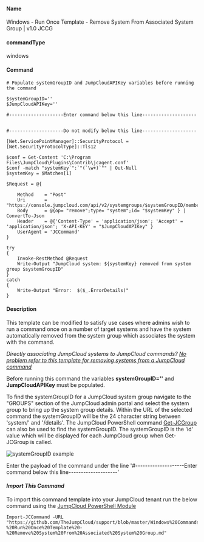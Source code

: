 #### Name

Windows - Run Once Template - Remove System From Associated System Group | v1.0 JCCG

#### commandType

windows

#### Command

```
# Populate systemGroupID and JumpCloudAPIKey variables before running the command

$systemGroupID=''
$JumpCloudAPIKey=''

#--------------------Enter command below this line--------------------


#--------------------Do not modify below this line--------------------

[Net.ServicePointManager]::SecurityProtocol = [Net.SecurityProtocolType]::Tls12

$conf = Get-Content 'C:\Program Files\JumpCloud\Plugins\Contrib\jcagent.conf'
$conf -match "systemKey`":`"(`\w+)`"" | Out-Null
$systemKey = $Matches[1]

$Request = @{

    Method    = "Post"
    Uri       = "https://console.jumpcloud.com/api/v2/systemgroups/$systemGroupID/members"
    Body      = @{op= "remove";type= "system";id= "$systemKey" } | ConvertTo-Json
    Header    = @{'Content-Type' = 'application/json'; 'Accept' = 'application/json'; 'X-API-KEY' = "$JumpCloudAPIKey" }
    UserAgent = 'JCCommand'
}

try
{
    Invoke-RestMethod @Request
    Write-Output "JumpCloud system: ${systemKey} removed from system group $systemGroupID"
}
catch
{
    Write-Output "Error:  $($_.ErrorDetails)"
}

```

#### Description

This template can be modified to satisfy use cases where admins wish to run a command once on a number of target systems and have the system automatically removed from the system group which associates the system with the command.

*Directly associating JumpCloud systems to JumpCloud commands? [No problem refer to this template for removing systems from a JumpCloud command]()*

Before running this command the variables **systemGroupID=''** and **JumpCloudAPIKey** must be populated.

To find the systemGroupID for a JumpCloud system group navigate to the "GROUPS" section of the JumpCloud admin portal and select the system group to bring up the system group details. Within the URL of the selected command the systemGroupID will be the 24 character string between 'system/' and '/details'. The JumpCloud PowerShell command [Get-JCGroup](https://github.com/TheJumpCloud/support/wiki/Get-JCGroup) can also be used to find the systemGroupID. The systemGroupID is the 'id' value which will be displayed for each JumpCloud group when Get-JCGroup is called.

![systemGroupID example](https://github.com/TheJumpCloud/support/blob/master/PowerShell/JumpCloud%20Commands%20Gallery/Files/systemGroupID.png?raw=true)

Enter the payload of the command under the line '#--------------------Enter command below this line--------------------'

#### *Import This Command*

To import this command template into your JumpCloud tenant run the below command using the [JumpCloud PowerShell Module](https://github.com/TheJumpCloud/support/wiki/Installing-the-JumpCloud-PowerShell-Module)

```
Import-JCCommand -URL "https://github.com/TheJumpCloud/support/blob/master/Windows%20Commands/Windows%20-%20Run%20Once%20Template%20-%20Remove%20System%20From%20Associated%20System%20Group.md"
```
